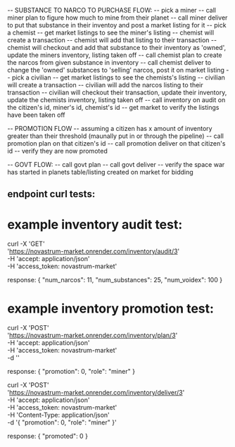 -- SUBSTANCE TO NARCO TO PURCHASE FLOW:
-- pick a miner
-- call miner plan to figure how much to mine from their planet
-- call miner deliver to put that substance in their inventoy and post a market listing for it
-- pick a chemist
-- get market listings to see the miner's listing
-- chemist will create a transaction
-- chemist will add that listing to their transaction
-- chemist will checkout and add that substance to their inventory as 'owned', update the miners inventory, listing taken off
-- call chemist plan to create the narcos from given substance in inventory
-- call chemist deliver to change the 'owned' substances to 'selling' narcos, post it on market listing
-- pick a civilian
-- get market listings to see the chemists's listing
-- civilian will create a transaction
-- civilian will add the narcos listing to their transaction
-- civilian will checkout their transaction, update their inventory, update the chemists inventory, listing taken off
-- call inventory on audit on the citizen's id, miner's id, chemist's id
-- get market to verify the listings have been taken off

-- PROMOTION FLOW
-- assuming a citizen has x amount of inventory greater than their threshold (maunally put in or through the pipeline)
-- call promotion plan on that citizen's id
-- call promotion deliver on that citizen's id
-- verify they are now promoted

-- GOVT FLOW:
-- call govt plan
-- call govt deliver
-- verify the space war has started in planets table/listing created on market for bidding

## endpoint curl tests:

# example inventory audit test:
curl -X 'GET' \
  'https://novastrum-market.onrender.com/inventory/audit/3' \
  -H 'accept: application/json' \
  -H 'access_token: novastrum-market'

response:
{
  "num_narcos": 11,
  "num_substances": 25,
  "num_voidex": 100
}

# example inventory promotion test:
curl -X 'POST' \
  'https://novastrum-market.onrender.com/inventory/plan/3' \
  -H 'accept: application/json' \
  -H 'access_token: novastrum-market' \
  -d ''

response:
{
  "promotion": 0,
  "role": "miner"
}

curl -X 'POST' \
  'https://novastrum-market.onrender.com/inventory/deliver/3' \
  -H 'accept: application/json' \
  -H 'access_token: novastrum-market' \
  -H 'Content-Type: application/json' \
  -d '{
  "promotion": 0,
  "role": "miner"
}'

response:
{
  "promoted": 0
}



